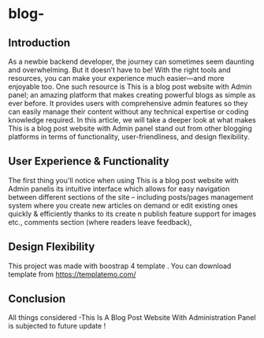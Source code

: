 # blog-

## Introduction

As a newbie backend developer, the journey can sometimes seem daunting and overwhelming. But it doesn’t have to be! With the right tools and resources, you can make your experience much easier—and more enjoyable too. One such resource is This is a blog post website with Admin panel; an amazing platform that makes creating powerful blogs as simple as ever before. It provides users with comprehensive admin features so they can easily manage their content without any technical expertise or coding knowledge required. In this article, we will take a deeper look at what makes This is a blog post website with Admin panel stand out from other blogging platforms in terms of functionality, user-friendliness, and design flexibility.

## User Experience & Functionality

The first thing you'll notice when using This is a blog post website with Admin panelis its intuitive interface which allows for easy navigation between different sections of the site – including posts/pages management system where you create new articles on demand or edit existing ones quickly & efficiently thanks to its create n publish feature support for images etc., comments section (where readers leave feedback), 

## Design Flexibility

This project was made with boostrap 4 template . You can download template from 
 https://templatemo.com/

## Conclusion

All things considered -This Is A Blog Post Website With Administration Panel is subjected to future update !
